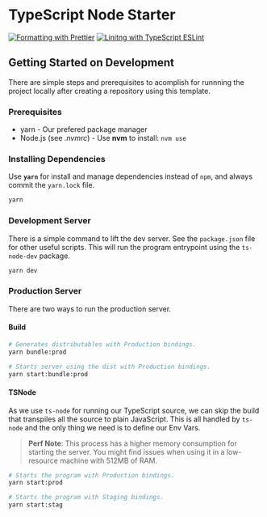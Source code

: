 # TypeScript Node Starter
[![Formatting with Prettier](https://img.shields.io/badge/format-prettier-brightgreen)](https://prettier.io/)
[![Linitng with TypeScript ESLint](https://img.shields.io/badge/lint-typescript--eslint-brightgreen)](https://typescript-eslint.io/)

## Getting Started on Development
There are simple steps and prerequisites to acomplish for runnning the project locally after creating a repository using this template.

### Prerequisites
- yarn - Our prefered package manager
- Node.js (see *.nvmrc*) - Use **nvm** to install: `nvm use`

### Installing Dependencies
Use **`yarn`** for install and manage dependencies instead of `npm`, and always commit the `yarn.lock` file.
```sh
yarn
```

### Development Server
There is a simple command to lift the dev server. See the `package.json` file for other useful scripts. This will run the program entrypoint using the `ts-node-dev` package.
```sh
yarn dev
```

### Production Server
There are two ways to run the production server.

#### Build
```sh
# Generates distributables with Production bindings.
yarn bundle:prod

# Starts server using the dist with Production bindings.
yarn start:bundle:prod
```

#### TSNode
As we use `ts-node` for running our TypeScript source, we can skip the build that transpiles all the source to plain JavaScript. This is all handled by `ts-node` and the only thing we need is to define our Env Vars.

> **Perf Note**: This process has a higher memory consumption for starting the server. You might find issues when using it in a low-resource machine with 512MB of RAM.
```sh
# Starts the program with Production bindings.
yarn start:prod

# Starts the program with Staging bindings.
yarn start:stag
```